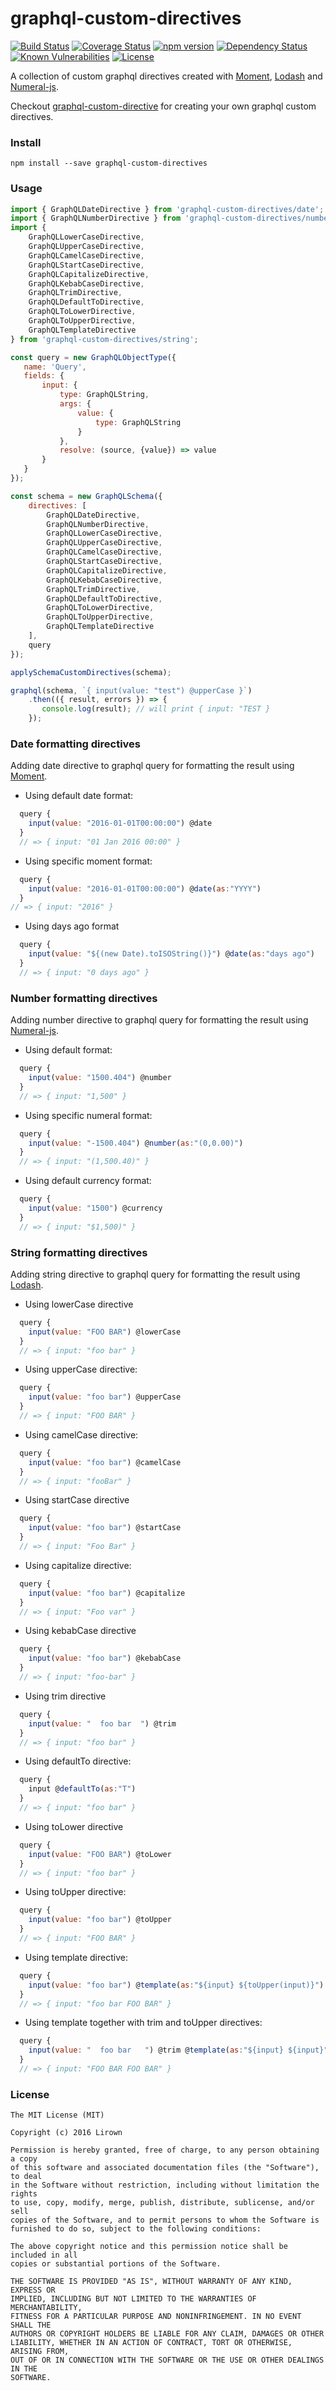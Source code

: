 # graphql-custom-directives
[![Build Status](https://travis-ci.org/lirown/graphql-custom-directives.svg?branch=master)](https://travis-ci.org/lirown/graphql-custom-directives)
[![Coverage Status](https://coveralls.io/repos/github/lirown/graphql-custom-directives/badge.svg?branch=master)](https://coveralls.io/github/lirown/graphql-custom-directives?branch=master)
[![npm version](https://badge.fury.io/js/graphql-custom-directives.svg)](https://badge.fury.io/js/graphql-custom-directives)
[![Dependency Status](https://david-dm.org/lirown/graphql-custom-directives.svg)](https://david-dm.org/lirown/graphql-custom-directives)
[![Known Vulnerabilities](https://snyk.io/test/github/lirown/graphql-custom-directives/e2453e0c95d82fb876c1da228920bf7966a10af8/badge.svg)](https://snyk.io/test/github/lirown/graphql-custom-directives/e2453e0c95d82fb876c1da228920bf7966a10af8)
[![License](http://img.shields.io/:license-mit-blue.svg)](http://doge.mit-license.org)

A collection of custom graphql directives created with [Moment](https://github.com/moment/moment), [Lodash](https://github.com/lodash/lodash) and [Numeral-js](https://github.com/adamwdraper/Numeral-js).

Checkout [graphql-custom-directive](https://github.com/lirown/graphql-custom-directive) for creating your own graphql custom directives.

### Install
```
npm install --save graphql-custom-directives
```


### Usage
```javascript
import { GraphQLDateDirective } from 'graphql-custom-directives/date';
import { GraphQLNumberDirective } from 'graphql-custom-directives/number';
import {
    GraphQLLowerCaseDirective,
    GraphQLUpperCaseDirective,
    GraphQLCamelCaseDirective,
    GraphQLStartCaseDirective,
    GraphQLCapitalizeDirective,
    GraphQLKebabCaseDirective,
    GraphQLTrimDirective,
    GraphQLDefaultToDirective,
    GraphQLToLowerDirective,
    GraphQLToUpperDirective,
    GraphQLTemplateDirective
} from 'graphql-custom-directives/string';

const query = new GraphQLObjectType({
   name: 'Query',
   fields: {
       input: {
           type: GraphQLString,
           args: {
               value: {
                   type: GraphQLString
               }
           },
           resolve: (source, {value}) => value
       }
   }
});

const schema = new GraphQLSchema({
    directives: [
        GraphQLDateDirective,
        GraphQLNumberDirective,
        GraphQLLowerCaseDirective,
        GraphQLUpperCaseDirective,
        GraphQLCamelCaseDirective,
        GraphQLStartCaseDirective,
        GraphQLCapitalizeDirective,
        GraphQLKebabCaseDirective,
        GraphQLTrimDirective,
        GraphQLDefaultToDirective,
        GraphQLToLowerDirective,
        GraphQLToUpperDirective,
        GraphQLTemplateDirective
    ],
    query
});

applySchemaCustomDirectives(schema);

graphql(schema, `{ input(value: "test") @upperCase }`)
    .then(({ result, errors }) => {
       console.log(result); // will print { input: "TEST }
    });
```
### Date formatting directives

Adding date directive to graphql query for formatting the result using [Moment](https://github.com/moment/moment).

- Using default date format:
```javascript
  query { 
    input(value: "2016-01-01T00:00:00") @date 
  } 
  // => { input: "01 Jan 2016 00:00" }
```
- Using specific moment format:
```javascript
  query { 
    input(value: "2016-01-01T00:00:00") @date(as:"YYYY") 
  }
// => { input: "2016" }
```
- Using days ago format
```javascript
  query { 
    input(value: "${(new Date).toISOString()}") @date(as:"days ago") 
  }
  // => { input: "0 days ago" }    
```

### Number formatting directives

Adding number directive to graphql query for formatting the result using [Numeral-js](https://github.com/adamwdraper/Numeral-js). 

- Using default format:
```javascript
  query { 
    input(value: "1500.404") @number 
  }
  // => { input: "1,500" }
```   
- Using specific numeral format:
```javascript
  query { 
    input(value: "-1500.404") @number(as:"(0,0.00)") 
  }
  // => { input: "(1,500.40)" }
```
-  Using default currency format:
```javascript
  query { 
    input(value: "1500") @currency 
  }
  // => { input: "$1,500)" }    
```

### String formatting directives

Adding string directive to graphql query for formatting the result using [Lodash](https://github.com/lodash/lodash). 

- Using lowerCase directive 

```javascript
  query { 
    input(value: "FOO BAR") @lowerCase 
  }
  // => { input: "foo bar" }
```

- Using upperCase directive:

```javascript
  query { 
    input(value: "foo bar") @upperCase 
  }
  // => { input: "FOO BAR" }
```

- Using camelCase directive:

```javascript
  query { 
    input(value: "foo bar") @camelCase 
  }
  // => { input: "fooBar" }
```

- Using startCase directive 

```javascript
  query { 
    input(value: "foo bar") @startCase 
  }
  // => { input: "Foo Bar" }
```

- Using capitalize directive:

```javascript
  query { 
    input(value: "foo bar") @capitalize 
  }
  // => { input: "Foo var" }
```

- Using kebabCase directive 

```javascript
  query { 
    input(value: "foo bar") @kebabCase 
  }
  // => { input: "foo-bar" }
```

- Using trim directive 

```javascript
  query { 
    input(value: "  foo bar  ") @trim 
  }
  // => { input: "foo bar" }
```

- Using defaultTo directive:

```javascript
  query { 
    input @defaultTo(as:"T")
  }
  // => { input: "foo bar" }
```

- Using toLower directive 

```javascript
  query { 
    input(value: "FOO BAR") @toLower 
  }
  // => { input: "foo bar" }
```

- Using toUpper directive:

```javascript
  query { 
    input(value: "foo bar") @toUpper 
  }
  // => { input: "FOO BAR" }
```

- Using template directive:

```javascript
  query { 
    input(value: "foo bar") @template(as:"${input} ${toUpper(input)}")
  }
  // => { input: "foo bar FOO BAR" }
```

- Using template together with trim and toUpper directives:

```javascript
  query { 
    input(value: "  foo bar   ") @trim @template(as:"${input} ${input}") @toUpper
  }
  // => { input: "FOO BAR FOO BAR" }
```

### License
```
The MIT License (MIT)

Copyright (c) 2016 Lirown

Permission is hereby granted, free of charge, to any person obtaining a copy
of this software and associated documentation files (the "Software"), to deal
in the Software without restriction, including without limitation the rights
to use, copy, modify, merge, publish, distribute, sublicense, and/or sell
copies of the Software, and to permit persons to whom the Software is
furnished to do so, subject to the following conditions:

The above copyright notice and this permission notice shall be included in all
copies or substantial portions of the Software.

THE SOFTWARE IS PROVIDED "AS IS", WITHOUT WARRANTY OF ANY KIND, EXPRESS OR
IMPLIED, INCLUDING BUT NOT LIMITED TO THE WARRANTIES OF MERCHANTABILITY,
FITNESS FOR A PARTICULAR PURPOSE AND NONINFRINGEMENT. IN NO EVENT SHALL THE
AUTHORS OR COPYRIGHT HOLDERS BE LIABLE FOR ANY CLAIM, DAMAGES OR OTHER
LIABILITY, WHETHER IN AN ACTION OF CONTRACT, TORT OR OTHERWISE, ARISING FROM,
OUT OF OR IN CONNECTION WITH THE SOFTWARE OR THE USE OR OTHER DEALINGS IN THE
SOFTWARE.
```
